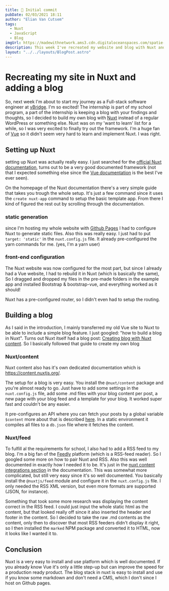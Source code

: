 ```yaml
---
title: 🎉 Initial commit
pubDate: 02/03/2021 18:11
author: "Elian Van Cutsem"
tags:
  - Nuxt
  - JavaScript
  - Blog
imgUrl: https://madewithnetwork.ams3.cdn.digitaloceanspaces.com/spatie-space-production/3075/nuxtjs-2.jpg
description: This week I've recreated my website and blog with Nuxt and Bootstrap, in this post I describe how it all came together.
layout: "../../layouts/BlogPost.astro"
---
```


# Recreating my site in Nuxt and adding a blog

So, next week I'm about to start my journey as a Full-stack software engineer at [vBridge](https://www.vbridge.eu). I'm so excited! The internship is part of my school program, a part of the internship is keeping a blog with your findings and thoughts, so I decided to build my own blog with [Nuxt](https://nuxtjs.org) instead of a regular WordPress or something else. Nuxt was on my 'want to learn' list for a while, so I was very excited to finally try out the framework. I'm a huge fan of [Vue](https://vuejs.org) so it didn't seem very hard to learn and implement Nuxt. I was right.

## Setting up Nuxt

setting up Nuxt was actually really easy. I just searched for the [official Nuxt documentation](https://nuxtjs.org/docs/2.x/get-started/installation), turns out to be a very good documented framework (not that I expected something else since the [Vue documentation](https://v3.vuejs.org/guide) is the best I've ever seen).

On the homepage of the Nuxt documentation there's a very simple guide that takes you trough the whole setup. It's just a few command since it uses the `create nuxt-app` command to setup the basic template app. From there I kind of figured the rest out by scrolling through the documentation.

### static generation

since I'm hosting my whole website with [Github Pages](https://pages.github.com/) I had to configure Nuxt to generate static files. Also this was really easy. I just had to put `target: 'static'` in the `nuxt.config.js` file. It already pre-configured the yarn commands for me. (yes, I'm a yarn user)

### front-end configuration

The Nuxt website was now configured for the most part, but since I already had a Vue website, I had to rebuild it in Nuxt (which is basically the same), So I dragged and dropped my files in the pre-made folders in the example app and installed Bootstrap & bootstrap-vue, and everything worked as it should!

Nuxt has a pre-configured router, so I didn't even had to setup the routing.

## Building a blog

As I said in the introduction, I mainly transferred my old Vue site to Nuxt to be able to include a simple blog feature. I just googled: "how to build a blog in Nuxt". Turns out Nuxt itself had a blog post: [Creating blog with Nuxt content](https://nuxtjs.org/blog/creating-blog-with-nuxt-content). So I basically followed that guide to create my own blog

### Nuxt/content

Nuxt content also has it's own dedicated documentation which is <https://content.nuxtjs.org/>.

The setup for a blog is very easy. You install the `@nuxt/content` package and you're almost ready to go. Just have to add some settings in the `nuxt.config.js` file, add some .md files with your blog content per post, a new page with your blog feed and a template for your blog. It worked super fast and couldn't be any easier.

It pre-configures an API where you can fetch your posts by a global variable `$content` more about that is described [here](https://content.nuxtjs.org/fetching). In a static environment it compiles all files to a `db.json` file where it fetches the content.

### Nuxt/feed

To fulfill al the requirements for school, I also had to add a RSS feed to my blog. I'm a big fan of the [Feedly](https://feedly.com/) platform (which is a RSS-feed reader). So I googled some more on how to pair Nuxt and RSS. Also this was well documented in exactly how I needed it to be. It's just in the [nuxt content integrations section](https://content.nuxtjs.org/integrations#nuxtjsfeed) in the documentation. This was somewhat more complicated, but still very easy since it's so well documented. You basically install the `@nuxtjs/feed` module and configure it in the `nuxt.config.js` file. I only needed the RSS XML version, but even more formats are supported (JSON, for instance).

Something that took some more research was displaying the content correct in the RSS feed. I could just input the whole static html as the content, but that looked really off since it also inserted the header and footer in the content. So I decided to take the raw .md contents as the content, only then to discover that most RSS feeders didn't display it right, so I then installed the `marked` NPM package and converted it to HTML, now it looks like I wanted it to.

## Conclusion

Nuxt is a very easy to install and use platform which is well documented. If you already know Vue it's only a little step-up but can improve the speed for a production ready product. The blog stack in nuxt is easy to install and use if you know some markdown and don't need a CMS, which I don't since I host on Github pages.
